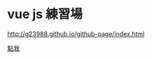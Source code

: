 # vue js 練習場  http://g23988.github.io/github-page/index.html[點我](http://g23988.github.io/github-page/index.html) 
 
